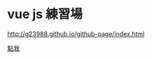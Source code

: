 # vue js 練習場  http://g23988.github.io/github-page/index.html[點我](http://g23988.github.io/github-page/index.html) 
 
